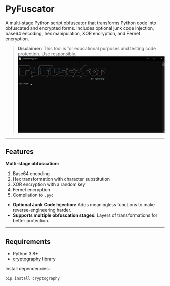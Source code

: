 # PyFuscator

A multi-stage Python script obfuscator that transforms Python code into obfuscated and encrypted forms. Includes optional junk code injection, base64 encoding, hex manipulation, XOR encryption, and Fernet encryption.  

> **Disclaimer:** This tool is for educational purposes and testing code protection. Use responsibly.
![PyFuscator](https://raw.githubusercontent.com/PyCSharp/PyFuscator/refs/heads/main/image.png?token=GHSAT0AAAAAADKMP6VAQIQUEMSCKCIRMKU42GTNJDQ)
---

## Features

**Multi-stage obfuscation:**  
  1. Base64 encoding  
  2. Hex transformation with character substitution  
  3. XOR encryption with a random key  
  4. Fernet encryption  
  5. Compilation to `.pyc`  

- **Optional Junk Code Injection:** Adds meaningless functions to make reverse-engineering harder.  
- **Supports multiple obfuscation stages:** Layers of transformations for better protection.  

---

## Requirements

- Python 3.8+  
- [cryptography](https://pypi.org/project/cryptography/) library  

Install dependencies:

```bash
pip install cryptography
